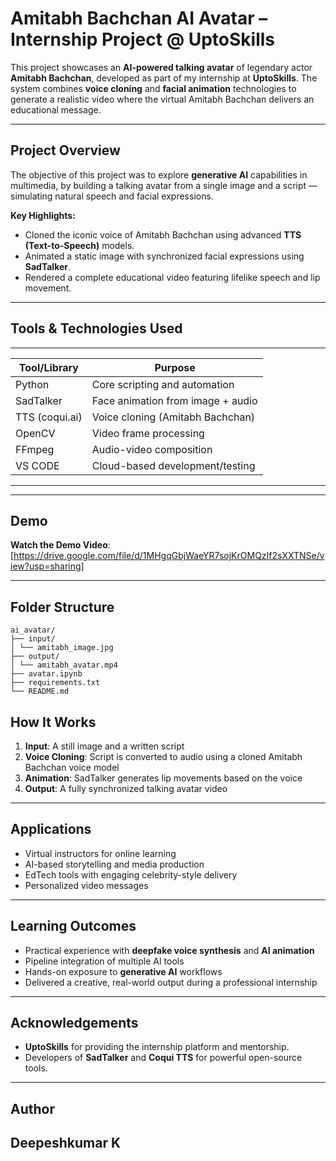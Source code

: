 # Amitabh Bachchan AI Avatar – Internship Project @ UptoSkills

This project showcases an **AI-powered talking avatar** of legendary actor **Amitabh Bachchan**, developed as part of my internship at **UptoSkills**. The system combines **voice cloning** and **facial animation** technologies to generate a realistic video where the virtual Amitabh Bachchan delivers an educational message.

---

## Project Overview

The objective of this project was to explore **generative AI** capabilities in multimedia, by building a talking avatar from a single image and a script — simulating natural speech and facial expressions.

**Key Highlights:**
- Cloned the iconic voice of Amitabh Bachchan using advanced **TTS (Text-to-Speech)** models.
- Animated a static image with synchronized facial expressions using **SadTalker**.
- Rendered a complete educational video featuring lifelike speech and lip movement.

---

## Tools & Technologies Used

----------------------------------------------------------
| Tool/Library      | Purpose                             |
|-------------------|-------------------------------------|
| Python            | Core scripting and automation       |
| SadTalker         | Face animation from image + audio   |
| TTS (coqui.ai)    | Voice cloning (Amitabh Bachchan)    |
| OpenCV            | Video frame processing              |
| FFmpeg            | Audio-video composition             |
| VS CODE           | Cloud-based development/testing     |
-----------------------------------------------------------

---

## Demo

**Watch the Demo Video**: [https://drive.google.com/file/d/1MHgqGbjWaeYR7sojKrOMQzIf2sXXTNSe/view?usp=sharing]

---

## Folder Structure

```
ai_avatar/
├── input/
│ └── amitabh_image.jpg 
├── output/
│ └── amitabh_avatar.mp4
├── avatar.ipynb 
├── requirements.txt 
└── README.md
```
## How It Works

1. **Input**: A still image and a written script
2. **Voice Cloning**: Script is converted to audio using a cloned Amitabh Bachchan voice model
3. **Animation**: SadTalker generates lip movements based on the voice
4. **Output**: A fully synchronized talking avatar video

---

## Applications

- Virtual instructors for online learning
- AI-based storytelling and media production
- EdTech tools with engaging celebrity-style delivery
- Personalized video messages

---

## Learning Outcomes

- Practical experience with **deepfake voice synthesis** and **AI animation**
- Pipeline integration of multiple AI tools
- Hands-on exposure to **generative AI** workflows
- Delivered a creative, real-world output during a professional internship

---

## Acknowledgements

- **UptoSkills** for providing the internship platform and mentorship.
- Developers of **SadTalker** and **Coqui TTS** for powerful open-source tools.

---


## Author

**Deepeshkumar K**  
---

